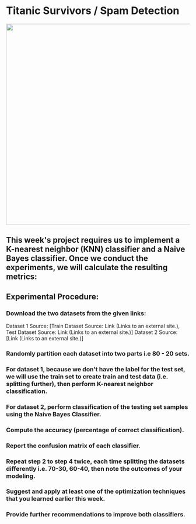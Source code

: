 # Titanic Survivors / Spam Detection
<img src="https://user-images.githubusercontent.com/73166515/200243311-c7b1d9dc-999d-424e-8d18-dc24e7f3a559.png)" width="950" height="550" />


## This week's project requires us to implement a K-nearest neighbor (KNN) classifier  and a Naive Bayes classifier. Once we conduct the experiments, we will calculate the resulting metrics:
## Experimental Procedure:

### Download the two datasets from the given links:
Dataset 1 Source: [Train Dataset Source: Link (Links to an external site.), Test Dataset Source: Link (Links to an external site.)]
Dataset 2 Source: [Link (Links to an external site.)]
### Randomly partition each dataset into two parts i.e 80 - 20  sets.
### For dataset 1, because we don't have the label for the test set, we will use the train set to create train and test data (i.e. splitting further), then perform K-nearest neighbor classification.
### For dataset 2, perform classification of the testing set samples using the Naive Bayes Classifier.
### Compute the accuracy (percentage of correct classification).
### Report the confusion matrix of each classifier.
### Repeat step 2 to step 4 twice, each time splitting the datasets differently i.e. 70-30, 60-40, then note the outcomes of your modeling.
### Suggest and apply at least one of the optimization techniques that you learned earlier this week.
### Provide further recommendations to improve both classifiers.
